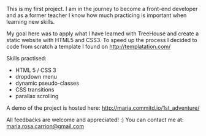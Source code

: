 This is my first project.
I am in the journey to become a front-end developer and as a former teacher I know how much practicing is important when learning new skills.

My goal here was to apply what I have learned with TreeHouse and create a static website with HTML5 and CSS3. To speed up the process I decided to code from scratch a template I found on http://templatation.com/

Skills practised:
- HTML 5 / CSS 3
- dropdown menu
- dynamic pseudo-classes
- CSS transitions
- parallax scrolling

A demo of the project is hosted here: http://maria.commitd.io/1st_adventure/

All feedbacks are welcome and appreciated! :)
You can contact me at: maria.rosa.carrion@gmail.com
